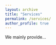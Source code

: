 ```yaml
---
layout: archive
title: "Services"
permalink: /services/
author_profile: true
---
```


We mainly provide...
